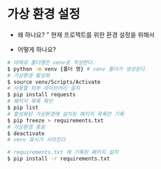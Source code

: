 # 가상 환경 설정
- 왜 하나요?
" 현재 프로젝트를 위한 환경 설정을 위해서

- 어떻게 하나요?

```bash
# 대체로 폴더명은 venv로 작성한다.
$ python -m venv {폴더 명} # venv 폴더가 생성된다.
# 가상환경 활성화
$ source venv/Scripts/Activate
# 사용할 외부 라이브러리 설치
$ pip install requests
# 패키지 목록 확인
$ pip list
# 활성화된 가상환경에 설치된 패키지 목록만 기록
$ pip freeze > requirements.txt
# 가상환경 종료
$ deactivate
# venv 표시가 사라진다

# requirements.txt 에 기록된 패키지 설치
$ pip install -r requirements.txt
```